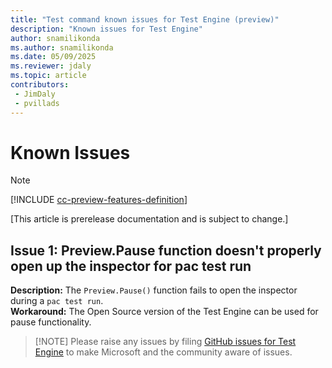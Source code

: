 ```yaml
---
title: "Test command known issues for Test Engine (preview)"
description: "Known issues for Test Engine"
author: snamilikonda
ms.author: snamilikonda
ms.date: 05/09/2025
ms.reviewer: jdaly
ms.topic: article
contributors:
 - JimDaly
 - pvillads
---
```


# Known Issues

> [!NOTE]
> [!INCLUDE [cc-preview-features-definition](../includes/cc-preview-features-definition.md)]

[This article is prerelease documentation and is subject to change.]

## Issue 1: Preview.Pause function doesn't properly open up the inspector for pac test run

**Description:** The `Preview.Pause()` function fails to open the inspector during a `pac test run`.  
**Workaround:** The Open Source version of the Test Engine can be used for pause functionality.

> [!NOTE] Please raise any issues by filing [GitHub issues for Test Engine](https://github.com/microsoft/PowerApps-TestEngine/issues) to make Microsoft and the community aware of issues.
